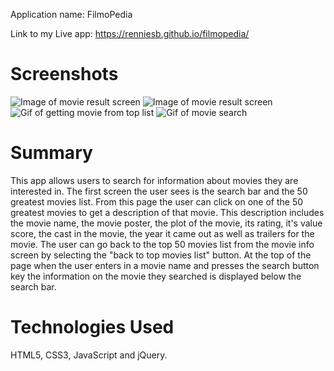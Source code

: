 Application name: FilmoPedia

Link to my Live app: https://renniesb.github.io/filmopedia/

# Screenshots

![Image of movie result screen](https://photos.app.goo.gl/9ynu6GvjLaiYaSc58)
![Image of movie result screen](https://photos.app.goo.gl/4nYoQ5dpVg53JQoc7)
![Gif of getting movie from top list](https://photos.app.goo.gl/dQaVeV1ju3PrNtjy8)
![Gif of movie search](https://photos.app.goo.gl/aWDRgTEJWLx4qwZ2A)



# Summary

This app allows users to search for information about movies they are interested in. The first screen the user sees is the search bar and the 50 greatest movies list. From this page the user can click on one of the 50 greatest movies to get a description of that movie. This description includes the movie name, the movie poster, the plot of the movie, its rating, it's value score, the cast in the movie, the year it came out as well as trailers for the movie. The user can go back to the top 50 movies list from the movie info screen by selecting the "back to top movies list" button. At the top of the page when the user enters in a movie name and presses the search button key the information on the movie they searched is displayed below the search bar. 

# Technologies Used
HTML5, CSS3, JavaScript and jQuery.
